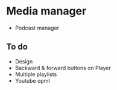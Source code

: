 # Media manager

- Podcast manager

## To do

- Design
- Backward & forward buttons on Player
- Multiple playlists
- Youtube opml
